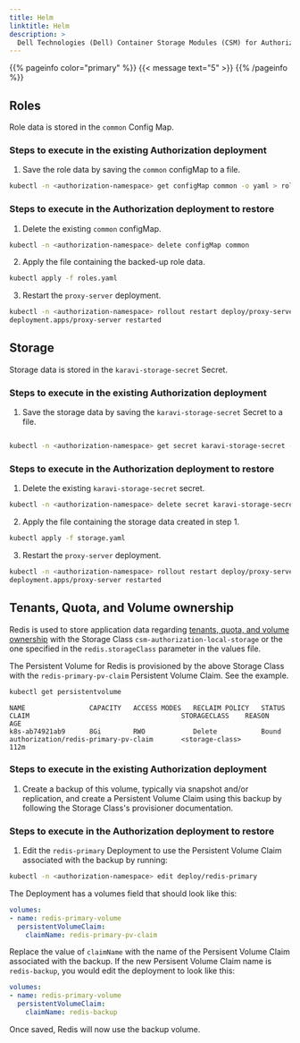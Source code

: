 ```yaml
---
title: Helm
linktitle: Helm
description: >
  Dell Technologies (Dell) Container Storage Modules (CSM) for Authorization Helm backup and restore
---
```

{{% pageinfo color="primary" %}}
{{< message text="5" >}}
{{% /pageinfo %}}

## Roles


Role data is stored in the `common` Config Map.

### Steps to execute in the existing Authorization deployment

1. Save the role data by saving the `common` configMap to a file.

```bash
kubectl -n <authorization-namespace> get configMap common -o yaml > roles.yaml
```

### Steps to execute in the Authorization deployment to restore

1. Delete the existing `common` configMap.

```bash
kubectl -n <authorization-namespace> delete configMap common
```

2. Apply the file containing the backed-up role data.

```bash
kubectl apply -f roles.yaml
```

3. Restart the `proxy-server` deployment.

```bash
kubectl -n <authorization-namespace> rollout restart deploy/proxy-server
deployment.apps/proxy-server restarted
```

## Storage

Storage data is stored in the `karavi-storage-secret` Secret.

### Steps to execute in the existing Authorization deployment

1. Save the storage data by saving the `karavi-storage-secret` Secret to a file.

```bash

kubectl -n <authorization-namespace> get secret karavi-storage-secret -o yaml > storage.yaml
```

### Steps to execute in the Authorization deployment to restore

1. Delete the existing `karavi-storage-secret` secret.

```bash
kubectl -n <authorization-namespace> delete secret karavi-storage-secret
```

2. Apply the file containing the storage data created in step 1.

```bash
kubectl apply -f storage.yaml
```

3. Restart the `proxy-server` deployment.

```bash
kubectl -n <authorization-namespace> rollout restart deploy/proxy-server
deployment.apps/proxy-server restarted
```

## Tenants, Quota, and Volume ownership

Redis is used to store application data regarding [tenants, quota, and volume ownership](../../design#quota--volume-ownership) with the Storage Class `csm-authorization-local-storage` or the one specified in the `redis.storageClass` parameter in the values file. 

The Persistent Volume for Redis is provisioned by the above Storage Class with the `redis-primary-pv-claim` Persistent Volume Claim. See the example.

```bash
kubectl get persistentvolume
```
```
NAME                CAPACITY   ACCESS MODES   RECLAIM POLICY   STATUS     CLAIM                                      STORAGECLASS    REASON   AGE
k8s-ab74921ab9      8Gi        RWO            Delete           Bound      authorization/redis-primary-pv-claim       <storage-class>          112m
```

### Steps to execute in the existing Authorization deployment

1. Create a backup of this volume, typically via snapshot and/or replication, and create a Persistent Volume Claim using this backup by following the Storage Class's provisioner documentation.

### Steps to execute in the Authorization deployment to restore

1. Edit the `redis-primary` Deployment to use the Persistent Volume Claim associated with the backup by running:

```bash
kubectl -n <authorization-namespace> edit deploy/redis-primary
```

The Deployment has a volumes field that should look like this: 

```yaml
volumes:
- name: redis-primary-volume
  persistentVolumeClaim:
    claimName: redis-primary-pv-claim
```

Replace the value of `claimName` with the name of the Persisent Volume Claim associated with the backup. If the new Persisent Volume Claim name is `redis-backup`, you would edit the deployment to look like this:

```yaml
volumes:
- name: redis-primary-volume
  persistentVolumeClaim:
    claimName: redis-backup
```

Once saved, Redis will now use the backup volume. 
